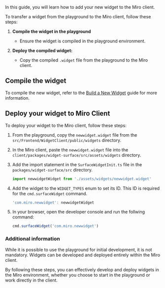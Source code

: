 In this guide, you will learn how to add your new widget to the Miro client.

To transfer a widget from the playground to the Miro client, follow these steps:

1. **Compile the widget in the playground**
   - Ensure the widget is compiled in the playground environment.

2. **Deploy the compiled widget:**
   - Copy the compiled `.widget` file from the playground to the Miro client.

## Compile the widget

To compile the new widget, refer to the [Build a New Widget](02.build-new-widget.md#compile-the-widget) guide for more information.

## Deploy your widget to Miro Client

To deploy your widget to the Miro client, follow these steps:

1. From the playground, copy the `newwidget.widget` file from the `src/Frontend/WidgetClient/public/widgets` directory.
1. In the Miro client, paste the `newwidget.widget` file into the `client/packages/widget-surface/src/assets/widgets` directory.
1. Add the import statement in the `SurfaceWidgetInit.ts` file in the `packages/widget-surface/src` directory.

    ```ts
    import newwidgetWidget from './assets/widgets/newwidget.widget'
    ```

1. Add the widget to the `WIDGET_TYPES` enum to set its ID. This ID is required for the `cmd.surfaceWidget` command.

    ```ts
    'com.miro.newwidget': newwidgetWidget
    ```

1. In your browser, open the developer console and run the follwing command:

    ```javascript
    cmd.surfaceWidget('com.miro.newwidget')
    ```

### Additional information

While it is possible to use the playground for initial development, it is not mandatory. Widgets can be developed and deployed entirely within the Miro client.

By following these steps, you can effectively develop and deploy widgets in the Miro environment, whether you choose to start in the playground or work directly in the client.